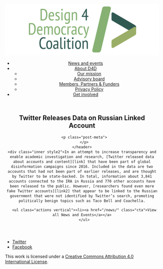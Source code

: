 <!DOCTYPE html>
<html lang="en_US"><head>
  <meta charset="utf-8">
  <meta http-equiv="X-UA-Compatible" content="IE=edge">
  <meta name="viewport" content="width=device-width, initial-scale=1">
  <link rel="apple-touch-icon" sizes="180x180" href="/assets/favicon/apple-touch-icon.png">
  <link rel="icon" type="image/png" sizes="32x32" href="/assets/favicon/favicon-32x32.png">
  <link rel="icon" type="image/png" sizes="16x16" href="/assets/favicon/favicon-16x16.png">
  <link rel="manifest" href="/site.webmanifest">
  <link rel="mask-icon" href="/assets/favicon/safari-pinned-tab.svg" color="#5bbad5">
  <meta name="msapplication-TileColor" content="#00aba9">
  <meta name="theme-color" content="#ffffff">

  
  <!-- Begin Jekyll SEO tag v2.4.0 -->
<title>Twitter Releases Data on Russian Linked Account | D4D Coalition</title>
<meta name="generator" content="Jekyll v3.7.3" />
<meta property="og:title" content="Twitter Releases Data on Russian Linked Account" />
<meta property="og:locale" content="en_US" />
<meta name="description" content="In an attempt to increase transparency and enable academic investigation and research, Twitter released data about accounts and content that have been part of global disinformation campaigns since 2016. Included in the data are two accounts that had not been part of earlier releases, and are thought by Twitter to be state-backed. In total, information about 3,841 accounts connected to the IRA in Russia and 770 other accounts have been released to the public. However, researchers found even more fake Twitter accounts that appear to be linked to the Russian government that were not identified by Twitter’s search, promoting politically benign topics such as Taco Bell and Coachella." />
<meta property="og:description" content="In an attempt to increase transparency and enable academic investigation and research, Twitter released data about accounts and content that have been part of global disinformation campaigns since 2016. Included in the data are two accounts that had not been part of earlier releases, and are thought by Twitter to be state-backed. In total, information about 3,841 accounts connected to the IRA in Russia and 770 other accounts have been released to the public. However, researchers found even more fake Twitter accounts that appear to be linked to the Russian government that were not identified by Twitter’s search, promoting politically benign topics such as Taco Bell and Coachella." />
<link rel="canonical" href="https://d4dcoalition.org/news/Twitter-Releases-Data-on-Russian-Linked-Accounts.html" />
<meta property="og:url" content="https://d4dcoalition.org/news/Twitter-Releases-Data-on-Russian-Linked-Accounts.html" />
<meta property="og:site_name" content="D4D Coalition" />
<meta property="og:type" content="article" />
<meta property="article:published_time" content="2018-10-17T00:00:00-04:00" />
<meta name="twitter:card" content="summary" />
<meta name="twitter:site" content="@design4dem" />
<meta name="google-site-verification" content="" />
<script type="application/ld+json">
{"description":"In an attempt to increase transparency and enable academic investigation and research, Twitter released data about accounts and content that have been part of global disinformation campaigns since 2016. Included in the data are two accounts that had not been part of earlier releases, and are thought by Twitter to be state-backed. In total, information about 3,841 accounts connected to the IRA in Russia and 770 other accounts have been released to the public. However, researchers found even more fake Twitter accounts that appear to be linked to the Russian government that were not identified by Twitter’s search, promoting politically benign topics such as Taco Bell and Coachella.","@type":"BlogPosting","url":"https://d4dcoalition.org/news/Twitter-Releases-Data-on-Russian-Linked-Accounts.html","publisher":{"@type":"Organization","logo":{"@type":"ImageObject","url":"https://d4dcoalition.org/assets/img/logos/d4d-logo.png"}},"headline":"Twitter Releases Data on Russian Linked Account","dateModified":"2018-10-17T00:00:00-04:00","datePublished":"2018-10-17T00:00:00-04:00","mainEntityOfPage":{"@type":"WebPage","@id":"https://d4dcoalition.org/news/Twitter-Releases-Data-on-Russian-Linked-Accounts.html"},"@context":"http://schema.org"}</script>
<!-- End Jekyll SEO tag -->

  <link rel="stylesheet" href="/tarteaucitron/css/tarteaucitron.css">
  <link rel="stylesheet" href="/assets/main.css">

  <link type="application/atom+xml" rel="alternate" href="https://d4dcoalition.org/feed.xml" title="D4D Coalition" />

</head>
<body>
  <!-- Wrapper -->
  <div id="wrapper"><header class="" role="banner" id="header">
    <!-- Logo -->
    <div class="logo">
      <a class="site-title" rel="author" href="/"><img src="/assets/img/d4d-logo.png" alt="D4D Coalition" /></a>
    </div><!-- to do: figure out how to manage dropdown -->
      <!-- Nav -->
      <nav id="nav"><ul><li class="current">
            <a class="page-link" href="/news/">
              News and events
            </a></li><li class="">
            <a class="page-link icon fa-angle-down" href="/areas-focus/">
              About D4D
            </a><ul><li>
                  <a href="/areas-focus/#">
                    Our mission
                  </a>
              </li><li>
                  <a href="/advisory-board/#">
                    Advisory board
                  </a>
              </li><li>
                  <a href="/members-partners-funders/#">
                    Members, Partners &amp; Funders
                  </a>
              </li><li>
                  <a href="/privacy-policy.html#">
                    Privacy Policy
                  </a>
              </li></ul></li><li class="">
            <a class="page-link" href="/join-us/">
              Get involved
            </a></li></ul></nav></header>
<section class="main alt event" aria-label="Content">
    <header>
      <h2 class="post-title">Twitter Releases Data on Russian Linked Account</h2>
      

      <p class="post-meta">
      </p>
    </header>
    <div class="inner style2">In an attempt to increase transparency and enable academic investigation and research, [Twitter released data about accounts and content][link] that have been part of global disinformation campaigns since 2016. Included in the data are two accounts that had not been part of earlier releases, and are thought by Twitter to be state-backed. In total, information about 3,841 accounts connected to the IRA in Russia and 770 other accounts have been released to the public. However, [researchers found even more fake Twitter accounts][link2] that appear to be linked to the Russian government that were not identified by Twitter’s search, promoting politically benign topics such as Taco Bell and Coachella.

[link]: https://blog.twitter.com/official/en_us/topics/company/2018/enabling-further-research-of-information-operations-on-twitter.html

[link2]: https://www.buzzfeednews.com/article/janelytvynenko/russian-twitter-bots-coachella-taco-bell


      <ul class="actions vertical"><li><a href="/news/" class="cta">View all News and Events</a></a>
      </ul>
  </div>
</section>
<footer id="footer" class="accent3">
  <ul class="icons">
    <li><a href="https://twitter.com/design4dem" class="icon alt fa-twitter"><span class="label">Twitter</span></a></li>
    <li><a href="https://www.facebook.com/Design4Democracy" class="icon alt fa-facebook"><span class="label">Facebook</span></a></li>
    <!--li><a href="#" class="icon alt fa-instagram"><span class="label">Instagram</span></a></li>
    <li><a href="#" class="icon alt fa-github"><span class="label">GitHub</span></a></li>
    <li><a href="#" class="icon alt fa-phone"><span class="label">Phone</span></a></li>
    <li><a href="#" class="icon alt fa-envelope-o"><span class="label">Email</span></a></li-->
  </ul>
  <p class="copyright">This work is licensed under a <a rel="license" href="http://creativecommons.org/licenses/by/4.0/">Creative Commons Attribution 4.0 International License</a>.</p>
</footer>
</div><!-- /wrapper -->
  <!-- Scripts -->
    <script src="/assets/js/scripts.min.js"></script><script src="/tarteaucitron/tarteaucitron.js"></script>
    <script type="text/javascript">
    (function($) {
      $(document).ready(function(){
        tarteaucitron.init({
          "hashtag": "#tarteaucitron", /* Automatically open the panel with the hashtag */
          "highPrivacy": false, /* disabling the auto consent feature on navigation? */
          "orientation": "top", /* the big banner should be on 'top' or 'bottom'? */
          "adblocker": false, /* Display a message if an adblocker is detected */
          "showAlertSmall": true, /* show the small banner on bottom right? */
          "cookieslist": true, /* Display the list of cookies installed ? */
          "removeCredit": false, /* remove the credit link? */
          //"cookieDomain": ".example.com" /* Domain name on which the cookie for the subdomains will be placed */
        });
      });
    })(jQuery);
    </script><script type="text/javascript">
  tarteaucitron.user.analyticsUa = 'UA-120811815-1';
  tarteaucitron.user.analyticsMore = function () { /* add here your optionnal ga.push() */ };
  (tarteaucitron.job = tarteaucitron.job || []).push('analytics');
</script></body>

</html>
